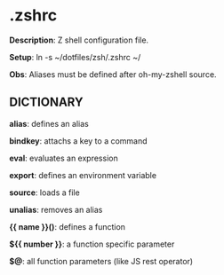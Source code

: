 # .zshrc

**Description**: Z shell configuration file.

**Setup**: ln -s ~/dotfiles/zsh/.zshrc ~/

**Obs**: Aliases must be defined after oh-my-zshell source.

## DICTIONARY

**alias**: defines an alias

**bindkey**: attachs a key to a command

**eval**: evaluates an expression

**export**: defines an environment variable

**source**: loads a file

**unalias**: removes an alias

**{{ name }}()**: defines a function

**${{ number }}**: a function specific parameter

**$@**: all function parameters (like JS rest operator)
